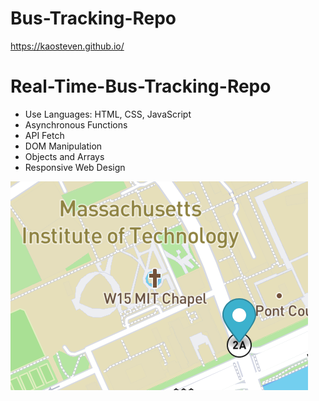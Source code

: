 # Bus-Tracking-Repo
<a>https://kaosteven.github.io/</a>
<h1>Real-Time-Bus-Tracking-Repo</h1>
<ul>
<li>Use Languages: HTML, CSS, JavaScript</li>
<li>Asynchronous Functions</li>
<li>API Fetch</li>
<li>DOM Manipulation</li>
<li>Objects and Arrays</li>
<li>Responsive Web Design</li>
</ul>
<img src="bustrack.png">
